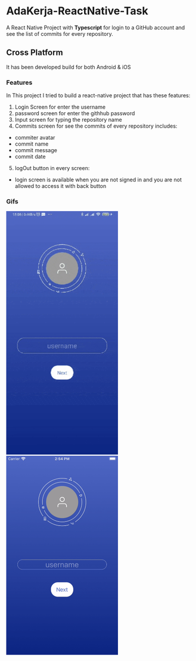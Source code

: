 # AdaKerja-ReactNative-Task
A React Native Project with **Typescript** for login to a GitHub account and see the list of commits for every repository.

## Cross Platform
It has been developed build for both Android & iOS

### Features
In This project I tried to build a react-native project that has these features:

1. Login Screen for enter the username
2. password screen for enter the githhub password
3. Input screen for typing the repository name
4. Commits screen for see the commits of every repository includes:
 - commiter avatar
 - commit name
 - commit message
 - commit date
5. logOut button in every screen:
 - login screen is available when you are not signed in and you are not allowed to access it with back button
 
### Gifs


<img src="https://github.com/aligol20/AdaKerja-ReactNative-Task/blob/master/android-app.gif" width="300">
<img src="https://github.com/aligol20/AdaKerja-ReactNative-Task/blob/master/ios-app.gif" width="300">



